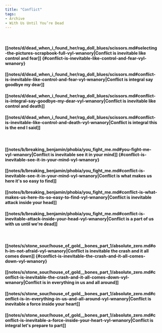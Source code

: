 ```yaml
---
title: "Conflict"
tags:
- Archive
- With Us Until You’re Dead
---
```

&nbsp;
#### [[notes/d/dead_when_i_found_her/rag_doll_blues/scissors.md#selecting-the-pictures-scrapbook-full-vyl-wnanory|Conflict is inevitable like control and fear]] {#conflict-is-inevitable-like-control-and-fear-vyl-wnanory}
#### [[notes/d/dead_when_i_found_her/rag_doll_blues/scissors.md#conflict-is-inevitable-like-control-and-fear-vyl-wnanory|Conflict is integral say goodbye my dear]]
#### [[notes/d/dead_when_i_found_her/rag_doll_blues/scissors.md#conflict-is-integral-say-goodbye-my-dear-vyl-wnanory|Conflict is inevitable like control and death]]
#### [[notes/d/dead_when_i_found_her/rag_doll_blues/scissors.md#conflict-is-inevitable-like-control-and-death-vyl-wnanory|Conflict is integral this is the end I said]]
&nbsp;
#### [[notes/b/breaking_benjamin/phobia/you_fight_me.md#you-fight-me-vyl-wnanory|Conflict is inevitable see it in your mind]] {#conflict-is-inevitable-see-it-in-your-mind-vyl-wnanory}
#### [[notes/b/breaking_benjamin/phobia/you_fight_me.md#conflict-is-inevitable-see-it-in-your-mind-vyl-wnanory|Conflict is what makes us here it's so easy to find]]
#### [[notes/b/breaking_benjamin/phobia/you_fight_me.md#conflict-is-what-makes-us-here-its-so-easy-to-find-vyl-wnanory|Conflict is inevitable attack inside your head]]
#### [[notes/b/breaking_benjamin/phobia/you_fight_me.md#conflict-is-inevitable-attack-inside-your-head-vyl-wnanory|Conflict is a part of us with us until we're dead]]
&nbsp;
#### [[notes/s/stone_sour/house_of_gold__bones_part_1/absolute_zero.md#oh-im-not-afraid-vyl-wnanory|Conflict is inevitable the crash and it all comes down]] {#conflict-is-inevitable-the-crash-and-it-all-comes-down-vyl-wnanory}
#### [[notes/s/stone_sour/house_of_gold__bones_part_1/absolute_zero.md#conflict-is-inevitable-the-crash-and-it-all-comes-down-vyl-wnanory|Conflict is in everything in us and all around]]
#### [[notes/s/stone_sour/house_of_gold__bones_part_1/absolute_zero.md#conflict-is-in-everything-in-us-and-all-around-vyl-wnanory|Conflict is inevitable a force inside your heart]]
#### [[notes/s/stone_sour/house_of_gold__bones_part_1/absolute_zero.md#conflict-is-inevitable-a-force-inside-your-heart-vyl-wnanory|Conflict is integral let's prepare to part]]
